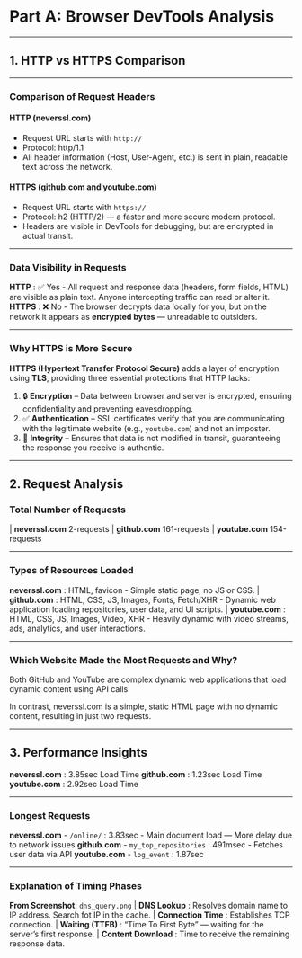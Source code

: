 # Part A: Browser DevTools Analysis

---

## 1. HTTP vs HTTPS Comparison

---

### Comparison of Request Headers

#### **HTTP (neverssl.com)**
- Request URL starts with `http://`
- Protocol: http/1.1
- All header information (Host, User-Agent, etc.) is sent in plain, readable text across the network.

#### **HTTPS (github.com and youtube.com)**
- Request URL starts with `https://`
- Protocol: h2 (HTTP/2) — a faster and more secure modern protocol.
- Headers are visible in DevTools for debugging, but are encrypted in actual transit.

---

### Data Visibility in Requests

 **HTTP** : ✅ Yes - All request and response data (headers, form fields, HTML) are visible as plain text. Anyone intercepting traffic can read or alter it. 
 **HTTPS** : ❌ No - The browser decrypts data locally for you, but on the network it appears as **encrypted bytes** — unreadable to outsiders. 

---

### Why HTTPS is More Secure

**HTTPS (Hypertext Transfer Protocol Secure)** adds a layer of encryption using **TLS**, providing three essential protections that HTTP lacks:

1. 🔒 **Encryption** – Data between browser and server is encrypted, ensuring confidentiality and preventing eavesdropping.
2. ✅ **Authentication** – SSL certificates verify that you are communicating with the legitimate website (e.g., `youtube.com`) and not an imposter.
3. 🧩 **Integrity** – Ensures that data is not modified in transit, guaranteeing the response you receive is authentic.

---

## 2. Request Analysis

### Total Number of Requests

| **neverssl.com**  2-requests 
| **github.com**  161-requests 
| **youtube.com**  154-requests

---

### Types of Resources Loaded


 **neverssl.com** : HTML, favicon - Simple static page, no JS or CSS. 
| **github.com** : HTML, CSS, JS, Images, Fonts, Fetch/XHR - Dynamic web application loading repositories, user data, and UI scripts. 
| **youtube.com** : HTML, CSS, JS, Images, Video, XHR - Heavily dynamic with video streams, ads, analytics, and user interactions. 

---

### Which Website Made the Most Requests and Why?

Both GitHub and YouTube are complex dynamic web applications that load dynamic content using API calls

In contrast, neverssl.com is a simple, static HTML page with no dynamic content, resulting in just two requests.

---

## 3. Performance Insights

**neverssl.com** : 3.85sec Load Time
**github.com** : 1.23sec Load Time
**youtube.com** : 2.92sec Load Time

---

### Longest Requests

**neverssl.com** - `/online/` : 3.83sec - Main document load — More delay due to network issues 
**github.com** - `my_top_repositories` : 491msec - Fetches user data via API 
**youtube.com** - `log_event` : 1.87sec 

---

### Explanation of Timing Phases

**From Screenshot**: `dns_query.png`
| **DNS Lookup** : Resolves domain name to IP address. Search fot IP in the cache.
| **Connection Time** : Establishes TCP connection.
| **Waiting (TTFB)** : “Time To First Byte” — waiting for the server’s first response. 
| **Content Download** : Time to receive the remaining response data. 
